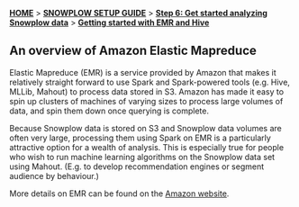 [**HOME**](Home) > [**SNOWPLOW SETUP GUIDE**](Setting-up-Snowplow) > [**Step 6: Get started analyzing Snowplow data**](Getting-started-analyzing-Snowplow-data) > [**Getting started with EMR and Hive**](Getting-started-with-EMR)

## An overview of Amazon Elastic Mapreduce

Elastic Mapreduce (EMR) is a service provided by Amazon that makes it relatively straight forward to use Spark and Spark-powered tools (e.g. Hive, MLLib, Mahout) to process data stored in S3. Amazon has made it easy to spin up clusters of machines of varying sizes to process large volumes of data, and spin them down once querying is complete. 

Because Snowplow data is stored on S3 and Snowplow data volumes are often very large, processing them using Spark on EMR is a particularly attractive option for a wealth of analysis. This is especially true for people who wish to run machine learning algorithms on the Snowplow data set using Mahout. (E.g. to develop recommendation engines or segment audience by behaviour.)

More details on EMR can be found on the [Amazon website](http://aws.amazon.com/elasticmapreduce/).



